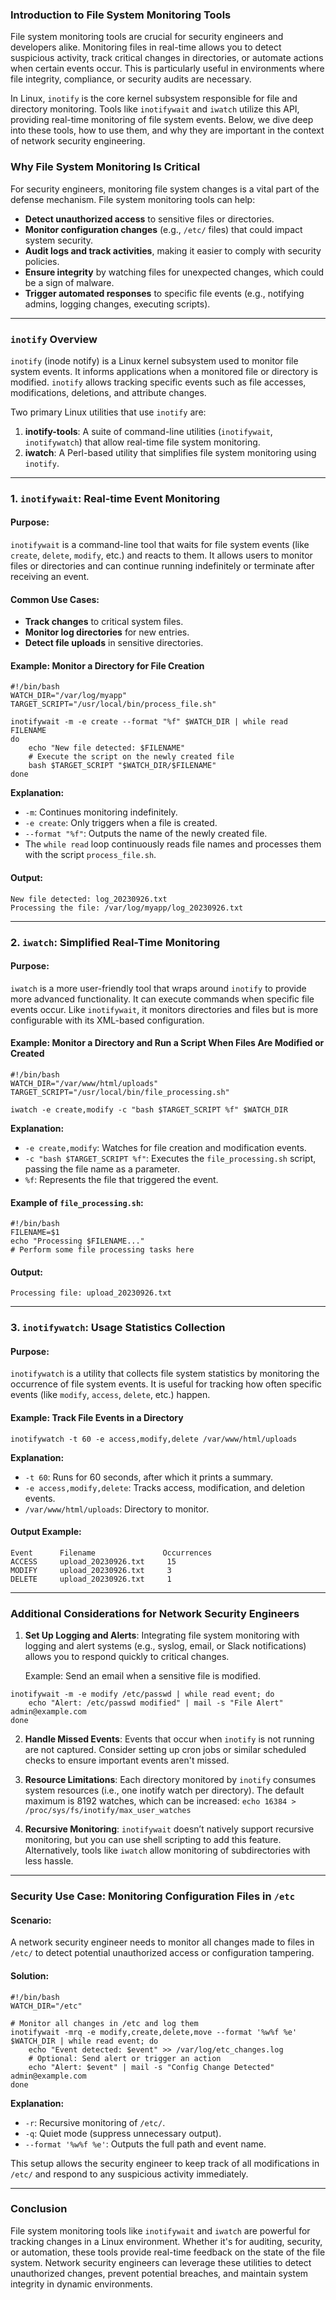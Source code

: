 ### Introduction to File System Monitoring Tools 
File system monitoring tools are crucial for security engineers and developers alike. Monitoring files in real-time allows you to detect suspicious activity, track critical changes in directories, or automate actions when certain events occur. This is particularly useful in environments where file integrity, compliance, or security audits are necessary.

In Linux, `inotify` is the core kernel subsystem responsible for file and directory monitoring. Tools like `inotifywait` and `iwatch` utilize this API, providing real-time monitoring of file system events. Below, we dive deep into these tools, how to use them, and why they are important in the context of network security engineering.

### Why File System Monitoring Is Critical
For security engineers, monitoring file system changes is a vital part of the defense mechanism. File system monitoring tools can help:

- **Detect unauthorized access** to sensitive files or directories.
- **Monitor configuration changes** (e.g., `/etc/` files) that could impact system security.
- **Audit logs and track activities**, making it easier to comply with security policies.
- **Ensure integrity** by watching files for unexpected changes, which could be a sign of malware.
- **Trigger automated responses** to specific file events (e.g., notifying admins, logging changes, executing scripts).

---
### `inotify` Overview
`inotify` (inode notify) is a Linux kernel subsystem used to monitor file system events. It informs applications when a monitored file or directory is modified. `inotify` allows tracking specific events such as file accesses, modifications, deletions, and attribute changes.

Two primary Linux utilities that use `inotify` are:

1. **inotify-tools**: A suite of command-line utilities (`inotifywait`, `inotifywatch`) that allow real-time file system monitoring.
2. **iwatch**: A Perl-based utility that simplifies file system monitoring using `inotify`.

---

### 1. **`inotifywait`**: Real-time Event Monitoring
#### Purpose:
`inotifywait` is a command-line tool that waits for file system events (like `create`, `delete`, `modify`, etc.) and reacts to them. It allows users to monitor files or directories and can continue running indefinitely or terminate after receiving an event.

#### Common Use Cases:
- **Track changes** to critical system files.
- **Monitor log directories** for new entries.
- **Detect file uploads** in sensitive directories.

#### Example: Monitor a Directory for File Creation
```
#!/bin/bash
WATCH_DIR="/var/log/myapp"
TARGET_SCRIPT="/usr/local/bin/process_file.sh"

inotifywait -m -e create --format "%f" $WATCH_DIR | while read FILENAME
do
    echo "New file detected: $FILENAME"
    # Execute the script on the newly created file
    bash $TARGET_SCRIPT "$WATCH_DIR/$FILENAME"
done
```

**Explanation:**

- `-m`: Continues monitoring indefinitely.
- `-e create`: Only triggers when a file is created.
- `--format "%f"`: Outputs the name of the newly created file.
- The `while read` loop continuously reads file names and processes them with the script `process_file.sh`.

#### Output:
```
New file detected: log_20230926.txt
Processing the file: /var/log/myapp/log_20230926.txt
```

---

### 2. **`iwatch`**: Simplified Real-Time Monitoring
#### Purpose:

`iwatch` is a more user-friendly tool that wraps around `inotify` to provide more advanced functionality. It can execute commands when specific file events occur. Like `inotifywait`, it monitors directories and files but is more configurable with its XML-based configuration.

#### Example: Monitor a Directory and Run a Script When Files Are Modified or Created
```
#!/bin/bash
WATCH_DIR="/var/www/html/uploads"
TARGET_SCRIPT="/usr/local/bin/file_processing.sh"

iwatch -e create,modify -c "bash $TARGET_SCRIPT %f" $WATCH_DIR
```

**Explanation:**

- `-e create,modify`: Watches for file creation and modification events.
- `-c "bash $TARGET_SCRIPT %f"`: Executes the `file_processing.sh` script, passing the file name as a parameter.
- `%f`: Represents the file that triggered the event.

#### Example of `file_processing.sh`:
```
#!/bin/bash
FILENAME=$1
echo "Processing $FILENAME..."
# Perform some file processing tasks here
```

#### Output:
`Processing file: upload_20230926.txt`

---

### 3. **`inotifywatch`**: Usage Statistics Collection
#### Purpose:
`inotifywatch` is a utility that collects file system statistics by monitoring the occurrence of file system events. It is useful for tracking how often specific events (like `modify`, `access`, `delete`, etc.) happen.

#### Example: Track File Events in a Directory
`inotifywatch -t 60 -e access,modify,delete /var/www/html/uploads`

**Explanation:**

- `-t 60`: Runs for 60 seconds, after which it prints a summary.
- `-e access,modify,delete`: Tracks access, modification, and deletion events.
- `/var/www/html/uploads`: Directory to monitor.

#### Output Example:
```
Event      Filename               Occurrences
ACCESS     upload_20230926.txt     15
MODIFY     upload_20230926.txt     3
DELETE     upload_20230926.txt     1
```

---

### Additional Considerations for Network Security Engineers
1. **Set Up Logging and Alerts**: Integrating file system monitoring with logging and alert systems (e.g., syslog, email, or Slack notifications) allows you to respond quickly to critical changes.
    
    Example: Send an email when a sensitive file is modified.
```
inotifywait -m -e modify /etc/passwd | while read event; do
    echo "Alert: /etc/passwd modified" | mail -s "File Alert" admin@example.com
done
```
2. **Handle Missed Events**: Events that occur when `inotify` is not running are not captured. Consider setting up cron jobs or similar scheduled checks to ensure important events aren't missed.
    
3. **Resource Limitations**: Each directory monitored by `inotify` consumes system resources (i.e., one inotify watch per directory). The default maximum is 8192 watches, which can be increased:
    `echo 16384 > /proc/sys/fs/inotify/max_user_watches`
    
4. **Recursive Monitoring**: `inotifywait` doesn’t natively support recursive monitoring, but you can use shell scripting to add this feature. Alternatively, tools like `iwatch` allow monitoring of subdirectories with less hassle.
    

---

### Security Use Case: Monitoring Configuration Files in `/etc`
#### Scenario:
A network security engineer needs to monitor all changes made to files in `/etc/` to detect potential unauthorized access or configuration tampering.
#### Solution:
```
#!/bin/bash
WATCH_DIR="/etc"

# Monitor all changes in /etc and log them
inotifywait -mrq -e modify,create,delete,move --format '%w%f %e' $WATCH_DIR | while read event; do
    echo "Event detected: $event" >> /var/log/etc_changes.log
    # Optional: Send alert or trigger an action
    echo "Alert: $event" | mail -s "Config Change Detected" admin@example.com
done
```

**Explanation:**
- `-r`: Recursive monitoring of `/etc/`.
- `-q`: Quiet mode (suppress unnecessary output).
- `--format '%w%f %e'`: Outputs the full path and event name.

This setup allows the security engineer to keep track of all modifications in `/etc/` and respond to any suspicious activity immediately.

---
### Conclusion
File system monitoring tools like `inotifywait` and `iwatch` are powerful for tracking changes in a Linux environment. Whether it's for auditing, security, or automation, these tools provide real-time feedback on the state of the file system. Network security engineers can leverage these utilities to detect unauthorized changes, prevent potential breaches, and maintain system integrity in dynamic environments.